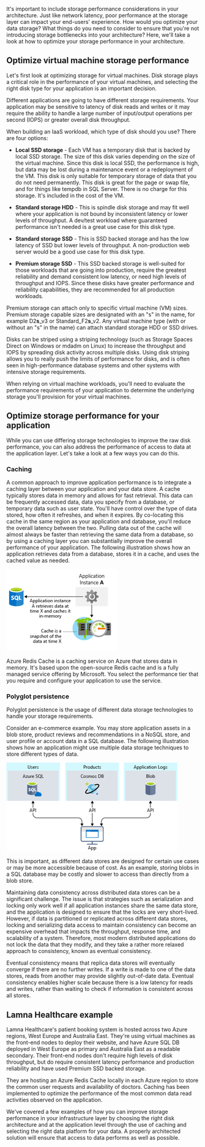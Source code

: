 It's important to include storage performance considerations in your architecture. Just like network latency, poor performance at the storage layer can impact your end-users' experience. How would you optimize your data storage? What things do you need to consider to ensure that you're not introducing storage bottlenecks into your architecture? Here, we'll take a look at how to optimize your storage performance in your architecture.

## Optimize virtual machine storage performance

Let's first look at optimizing storage for virtual machines. Disk storage plays a critical role in the performance of your virtual machines, and selecting the right disk type for your application is an important decision.

Different applications are going to have different storage requirements. Your application may be sensitive to latency of disk reads and writes or it may require the ability to handle a large number of input/output operations per second (IOPS) or greater overall disk throughput.

When building an IaaS workload, which type of disk should you use? There are four options:

- **Local SSD storage** - Each VM has a temporary disk that is backed by local SSD storage. The size of this disk varies depending on the size of the virtual machine. Since this disk is local SSD, the performance is high, but data may be lost during a maintenance event or a redeployment of the VM. This disk is only suitable for temporary storage of data that you do not need permanently. This disk is great for the page or swap file, and for things like tempdb in SQL Server. There is no charge for this storage. It's included in the cost of the VM.

- **Standard storage HDD** - This is spindle disk storage and may fit well where your application is not bound by inconsistent latency or lower levels of throughput. A dev/test workload where guaranteed performance isn't needed is a great use case for this disk type.

- **Standard storage SSD** - This is SSD backed storage and has the low latency of SSD but lower levels of throughput. A non-production web server would be a good use case for this disk type.

- **Premium storage SSD** - This SSD backed storage is well-suited for those workloads that are going into production, require the greatest reliability and demand consistent low latency, or need high levels of throughput and IOPS. Since these disks have greater performance and reliability capabilities, they are recommended for all production workloads.

Premium storage can attach only to specific virtual machine (VM) sizes. Premium storage capable sizes are designated with an "s" in the name, for example D2**s**_v3 or Standard_F2**s**_v2. Any virtual machine type (with or without an "s" in the name) can attach standard storage HDD or SSD drives.

Disks can be striped using a striping technology (such as Storage Spaces Direct on Windows or mdadm on Linux) to increase the throughput and IOPS by spreading disk activity across multiple disks. Using disk striping allows you to really push the limits of performance for disks, and is often seen in high-performance database systems and other systems with intensive storage requirements.

When relying on virtual machine workloads, you'll need to evaluate the performance requirements of your application to determine the underlying storage you'll provision for your virtual machines.

## Optimize storage performance for your application

While you can use differing storage technologies to improve the raw disk performance, you can also address the performance of access to data at the application layer. Let's take a look at a few ways you can do this.

### Caching

A common approach to improve application performance is to integrate a caching layer between your application and your data store. A cache typically stores data in memory and allows for fast retrieval. This data can be frequently accessed data, data you specify from a database, or temporary data such as user state. You'll have control over the type of data stored, how often it refreshes, and when it expires. By co-locating this cache in the same region as your application and database, you'll reduce the overall latency between the two. Pulling data out of the cache will almost always be faster than retrieving the same data from a database, so by using a caching layer you can substantially improve the overall performance of your application. The following illustration shows how an application retrieves data from a database, stores it in a cache, and uses the cached value as needed.

![An illustration showing that retrieving data from cache is faster than retrieving from a database.](../media/4-cache.png)

Azure Redis Cache is a caching service on Azure that stores data in memory. It's based upon the open-source Redis cache and is a fully managed service offering by Microsoft. You select the performance tier that you require and configure your application to use the service.

### Polyglot persistence

Polyglot persistence is the usage of different data storage technologies to handle your storage requirements.

Consider an e-commerce example. You may store application assets in a blob store, product reviews and recommendations in a NoSQL store, and user profile or account data in a SQL database. The following illustration shows how an application might use multiple data storage techniques to store different types of data.

![An illustration showing usage of different data storage methods within the same application to increase performance and reduce cost.](../media/4-polyglotpersistence.png)

This is important, as different data stores are designed for certain use cases or may be more accessible because of cost. As an example, storing blobs in a SQL database may be costly and slower to access than directly from a blob store.

Maintaining data consistency across distributed data stores can be a significant challenge. The issue is that strategies such as serialization and locking only work well if all application instances share the same data store, and the application is designed to ensure that the locks are very short-lived. However, if data is partitioned or replicated across different data stores, locking and serializing data access to maintain consistency can become an expensive overhead that impacts the throughput, response time, and scalability of a system. Therefore, most modern distributed applications do not lock the data that they modify, and they take a rather more relaxed approach to consistency, known as eventual consistency.

Eventual consistency means that replica data stores will eventually converge if there are no further writes. If a write is made to one of the data stores, reads from another may provide slightly out-of-date data. Eventual consistency enables higher scale because there is a low latency for reads and writes, rather than waiting to check if information is consistent across all stores.

## Lamna Healthcare example

Lamna Healthcare's patient booking system is hosted across two Azure regions, West Europe and Australia East. They're using virtual machines as the front-end nodes to deploy their website, and have Azure SQL DB deployed in West Europe as primary and Australia East as a readable secondary. Their front-end nodes don't require high levels of disk throughput, but do require consistent latency performance and production reliability and have used Premium SSD backed storage.

They are hosting an Azure Redis Cache locally in each Azure region to store the common user requests and availability of doctors. Caching has been implemented to optimize the performance of the most common data read activities observed on the application.

We've covered a few examples of how you can improve storage performance in your infrastructure layer by choosing the right disk architecture and at the application level through the use of caching and selecting the right data platform for your data. A properly architected solution will ensure that access to data performs as well as possible.
